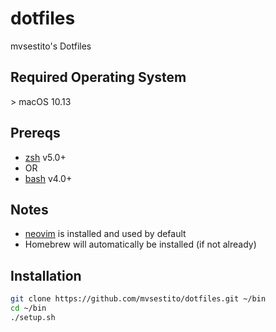 # dotfiles
mvsestito's Dotfiles

## Required Operating System
\> macOS 10.13

## Prereqs
* [zsh](https://zsh.sourceforge.io/) v5.0+
* OR
* [bash](https://www.gnu.org/software/bash/) v4.0+

## Notes
* [neovim](https://neovim.io) is installed and used by default
* Homebrew will automatically be installed (if not already)

## Installation
```bash
git clone https://github.com/mvsestito/dotfiles.git ~/bin
cd ~/bin
./setup.sh
```
